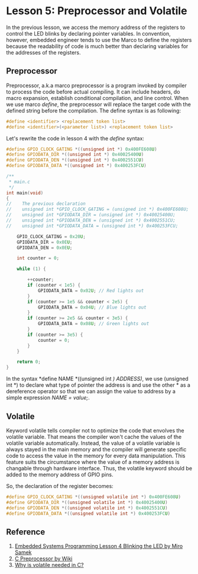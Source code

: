 # Lesson 5: Preprocessor and Volatile

In the previous lesson, we access the memory address of the registers to control the LED blinks by declaring pointer variables. In convention, however, embedded engineer tends to use the Marco to define the registers because the readability of code is much better than declaring variables for the addresses of the registers.

## Preprocessor

Preprocessor, a.k.a marco preprocessor is a program invoked by compiler to process the code before actual compiling. It can include headers, do macro expansion, establish conditional compilation, and line control. When we use marco *define*, the preprocessor will replace the target code with the defined string before the compilation. The define syntax is as following:

```c
#define <identifier> <replacement token list>
#define <identifier>(<parameter list>) <replacement token list>
```

Let's rewrite the code in lesson 4 with the *define* syntax:

```c
#define GPIO_CLOCK_GATING *((unsigned int *) 0x400FE608U)
#define GPIODATA_DIR *((unsigned int *) 0x40025400U)
#define GPIODATA_DEN *((unsigned int *) 0x4002551CU)
#define GPIODATA_DATA *((unsigned int *) 0x400253FCU)

/**
 * main.c
 */
int main(void)
{
//    The previous declaration
//    unsigned int *GPIO_CLOCK_GATING = (unsigned int *) 0x400FE608U;
//    unsigned int *GPIODATA_DIR = (unsigned int *) 0x40025400U;
//    unsigned int *GPIODATA_DEN = (unsigned int *) 0x4002551CU;
//    unsigned int *GPIODATA_DATA = (unsigned int *) 0x400253FCU;

    GPIO_CLOCK_GATING = 0x20U;
    GPIODATA_DIR = 0x0EU;
    GPIODATA_DEN = 0x0EU;

    int counter = 0;

    while (1) {

        ++counter;
        if (counter < 1e5) {
            GPIODATA_DATA = 0x02U; // Red lights out
        }
        if (counter >= 1e5 && counter < 2e5) {
            GPIODATA_DATA = 0x04U; // Blue lights out
        }
        if (counter >= 2e5 && counter < 3e5) {
            GPIODATA_DATA = 0x08U; // Green lights out
        }
        if (counter >= 3e5) {
            counter = 0;
        }
    }

	return 0;
}

```

In the syntax *define NAME *((unsigned int *) ADDRESS)*, we use (unsigned int &#42;) to declare what type of pointer the address is and use the other &#42; as a dereference operator so that we can assign the value to address by a simple expression *NAME = value;*. 

## Volatile

Keyword volatile tells compiler not to optimize the code that envolves the volatile variable. That means the compiler won't cache the values of the volatile variable automatically. Instead, the value of a volatile variable is always stayed in the main memory and the compiler will generate specific code to access the value in the memory for every data manipulation. This feature suits the circumstance where the value of a memory address is changable through hardware interface. Thus, the volatile keyword should be added to the memory address of GPIO pins. 

So, the declaration of the register becomes:
```c
#define GPIO_CLOCK_GATING *((unsigned volatile int *) 0x400FE608U)
#define GPIODATA_DIR *((unsigned volatile int *) 0x40025400U)
#define GPIODATA_DEN *((unsigned volatile int *) 0x4002551CU)
#define GPIODATA_DATA *((unsigned volatile int *) 0x400253FCU)
```


## Reference
1. [Embedded Systems Programming Lesson 4 Blinking the LED by Miro Samek](https://www.youtube.com/watch?v=eEyvVA0bmcA&list=PLfcIZXsDLA1-QEyrD4R9YcWWKpbCcrGVP&index=6)
2. [C Preprocessor by Wiki](https://en.wikipedia.org/wiki/C_preprocessor)
3. [Why is volatile needed in C?](https://stackoverflow.com/questions/246127/why-is-volatile-needed-in-c)
